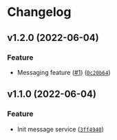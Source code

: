 # Changelog

<!--next-version-placeholder-->

## v1.2.0 (2022-06-04)
### Feature
* Messaging feature ([#1](https://github.com/draganagrbic998/devops_message_service/issues/1)) ([`0c20b64`](https://github.com/draganagrbic998/devops_message_service/commit/0c20b6429d52019bd0bacc1fe9d01182940bdd7d))

## v1.1.0 (2022-06-04)
### Feature
* Init message service ([`3ff4940`](https://github.com/draganagrbic998/devops_message_service/commit/3ff4940502563de486616cdfeae87a926c1ee3c3))
